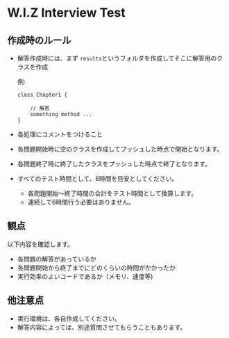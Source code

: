# W.I.Z Interview Test

## 作成時のルール

- 解答作成時には、まず `results`というフォルダを作成してそこに解答用のクラスを作成

    例:
    ```
    class Chapter1 {

        // 解答
        something method ...
    }
    ```
- 各処理にコメントをつけること
- 各問題開始時に空のクラスを作成してプッシュした時点で開始となります。
- 各問題終了時に終了したクラスをプッシュした時点で終了となります。
- すべてのテスト時間として、6時間を目安としてください。
    - 各問題開始〜終了時間の合計をテスト時間として換算します。
    - 連続して6時間行う必要はありません。

## 観点

以下内容を確認します。

- 各問題の解答があっているか
- 各問題開始から終了までにどのくらいの時間がかかったか
- 実行効率のよいコードであるか（メモリ、速度等)

## 他注意点

- 実行環境は、各自作成してください。
- 解答内容によっては、別途質問させてもらうこともあります。